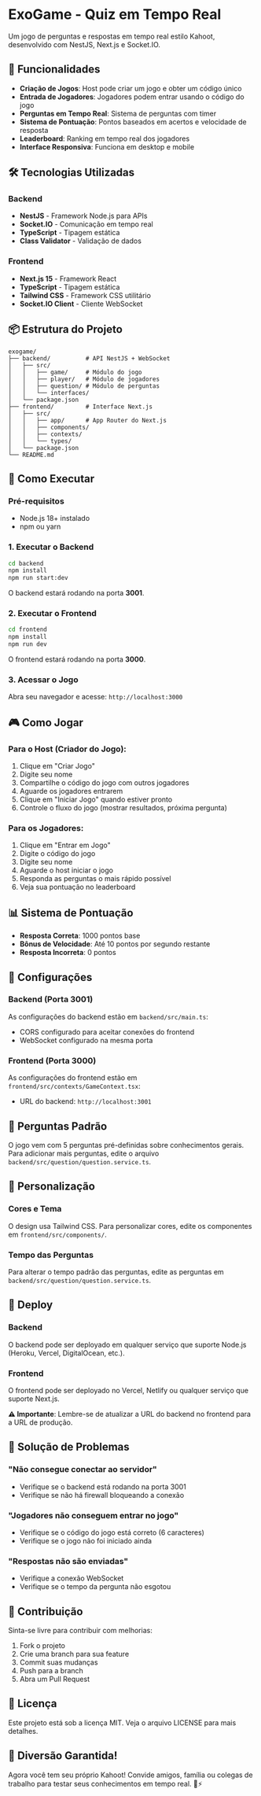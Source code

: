 # ExoGame - Quiz em Tempo Real

Um jogo de perguntas e respostas em tempo real estilo Kahoot, desenvolvido com NestJS, Next.js e Socket.IO.

## 🚀 Funcionalidades

- **Criação de Jogos**: Host pode criar um jogo e obter um código único
- **Entrada de Jogadores**: Jogadores podem entrar usando o código do jogo
- **Perguntas em Tempo Real**: Sistema de perguntas com timer
- **Sistema de Pontuação**: Pontos baseados em acertos e velocidade de resposta
- **Leaderboard**: Ranking em tempo real dos jogadores
- **Interface Responsiva**: Funciona em desktop e mobile

## 🛠️ Tecnologias Utilizadas

### Backend
- **NestJS** - Framework Node.js para APIs
- **Socket.IO** - Comunicação em tempo real
- **TypeScript** - Tipagem estática
- **Class Validator** - Validação de dados

### Frontend
- **Next.js 15** - Framework React
- **TypeScript** - Tipagem estática
- **Tailwind CSS** - Framework CSS utilitário
- **Socket.IO Client** - Cliente WebSocket

## 📦 Estrutura do Projeto

```
exogame/
├── backend/          # API NestJS + WebSocket
│   ├── src/
│   │   ├── game/     # Módulo do jogo
│   │   ├── player/   # Módulo de jogadores
│   │   ├── question/ # Módulo de perguntas
│   │   └── interfaces/
│   └── package.json
├── frontend/         # Interface Next.js
│   ├── src/
│   │   ├── app/      # App Router do Next.js
│   │   ├── components/
│   │   ├── contexts/
│   │   └── types/
│   └── package.json
└── README.md
```

## 🚀 Como Executar

### Pré-requisitos
- Node.js 18+ instalado
- npm ou yarn

### 1. Executar o Backend

```bash
cd backend
npm install
npm run start:dev
```

O backend estará rodando na porta **3001**.

### 2. Executar o Frontend

```bash
cd frontend
npm install
npm run dev
```

O frontend estará rodando na porta **3000**.

### 3. Acessar o Jogo

Abra seu navegador e acesse: `http://localhost:3000`

## 🎮 Como Jogar

### Para o Host (Criador do Jogo):
1. Clique em "Criar Jogo"
2. Digite seu nome
3. Compartilhe o código do jogo com outros jogadores
4. Aguarde os jogadores entrarem
5. Clique em "Iniciar Jogo" quando estiver pronto
6. Controle o fluxo do jogo (mostrar resultados, próxima pergunta)

### Para os Jogadores:
1. Clique em "Entrar em Jogo"
2. Digite o código do jogo
3. Digite seu nome
4. Aguarde o host iniciar o jogo
5. Responda as perguntas o mais rápido possível
6. Veja sua pontuação no leaderboard

## 📊 Sistema de Pontuação

- **Resposta Correta**: 1000 pontos base
- **Bônus de Velocidade**: Até 10 pontos por segundo restante
- **Resposta Incorreta**: 0 pontos

## 🔧 Configurações

### Backend (Porta 3001)
As configurações do backend estão em `backend/src/main.ts`:
- CORS configurado para aceitar conexões do frontend
- WebSocket configurado na mesma porta

### Frontend (Porta 3000)
As configurações do frontend estão em `frontend/src/contexts/GameContext.tsx`:
- URL do backend: `http://localhost:3001`

## 📝 Perguntas Padrão

O jogo vem com 5 perguntas pré-definidas sobre conhecimentos gerais. Para adicionar mais perguntas, edite o arquivo `backend/src/question/question.service.ts`.

## 🎨 Personalização

### Cores e Tema
O design usa Tailwind CSS. Para personalizar cores, edite os componentes em `frontend/src/components/`.

### Tempo das Perguntas
Para alterar o tempo padrão das perguntas, edite as perguntas em `backend/src/question/question.service.ts`.

## 🚀 Deploy

### Backend
O backend pode ser deployado em qualquer serviço que suporte Node.js (Heroku, Vercel, DigitalOcean, etc.).

### Frontend
O frontend pode ser deployado no Vercel, Netlify ou qualquer serviço que suporte Next.js.

**⚠️ Importante**: Lembre-se de atualizar a URL do backend no frontend para a URL de produção.

## 🐛 Solução de Problemas

### "Não consegue conectar ao servidor"
- Verifique se o backend está rodando na porta 3001
- Verifique se não há firewall bloqueando a conexão

### "Jogadores não conseguem entrar no jogo"
- Verifique se o código do jogo está correto (6 caracteres)
- Verifique se o jogo não foi iniciado ainda

### "Respostas não são enviadas"
- Verifique a conexão WebSocket
- Verifique se o tempo da pergunta não esgotou

## 🤝 Contribuição

Sinta-se livre para contribuir com melhorias:
1. Fork o projeto
2. Crie uma branch para sua feature
3. Commit suas mudanças
4. Push para a branch
5. Abra um Pull Request

## 📄 Licença

Este projeto está sob a licença MIT. Veja o arquivo LICENSE para mais detalhes.

## 🎉 Diversão Garantida!

Agora você tem seu próprio Kahoot! Convide amigos, família ou colegas de trabalho para testar seus conhecimentos em tempo real. 🧠⚡
